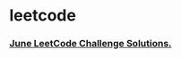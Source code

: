 # leetcode

### [June LeetCode Challenge Solutions.](https://github.com/mmkvdev/leetcode/tree/master/June)